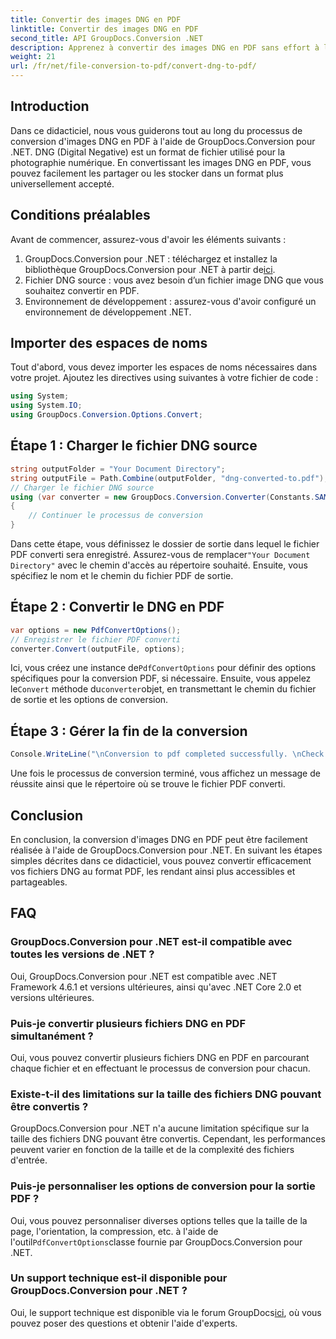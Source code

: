 ```yaml
---
title: Convertir des images DNG en PDF
linktitle: Convertir des images DNG en PDF
second_title: API GroupDocs.Conversion .NET
description: Apprenez à convertir des images DNG en PDF sans effort à l'aide de GroupDocs.Conversion pour .NET. Suivez notre guide étape par étape pour une conversion transparente.
weight: 21
url: /fr/net/file-conversion-to-pdf/convert-dng-to-pdf/
---
```

## Introduction
Dans ce didacticiel, nous vous guiderons tout au long du processus de conversion d'images DNG en PDF à l'aide de GroupDocs.Conversion pour .NET. DNG (Digital Negative) est un format de fichier utilisé pour la photographie numérique. En convertissant les images DNG en PDF, vous pouvez facilement les partager ou les stocker dans un format plus universellement accepté.
## Conditions préalables
Avant de commencer, assurez-vous d'avoir les éléments suivants :
1.  GroupDocs.Conversion pour .NET : téléchargez et installez la bibliothèque GroupDocs.Conversion pour .NET à partir de[ici](https://releases.groupdocs.com/conversion/net/).
2. Fichier DNG source : vous avez besoin d’un fichier image DNG que vous souhaitez convertir en PDF.
3. Environnement de développement : assurez-vous d'avoir configuré un environnement de développement .NET.

## Importer des espaces de noms
Tout d'abord, vous devez importer les espaces de noms nécessaires dans votre projet. Ajoutez les directives using suivantes à votre fichier de code :
```csharp
using System;
using System.IO;
using GroupDocs.Conversion.Options.Convert;
```
## Étape 1 : Charger le fichier DNG source
```csharp
string outputFolder = "Your Document Directory";
string outputFile = Path.Combine(outputFolder, "dng-converted-to.pdf");
// Charger le fichier DNG source
using (var converter = new GroupDocs.Conversion.Converter(Constants.SAMPLE_DNG))
{
    // Continuer le processus de conversion
}
```
 Dans cette étape, vous définissez le dossier de sortie dans lequel le fichier PDF converti sera enregistré. Assurez-vous de remplacer`"Your Document Directory"` avec le chemin d'accès au répertoire souhaité. Ensuite, vous spécifiez le nom et le chemin du fichier PDF de sortie.
## Étape 2 : Convertir le DNG en PDF
```csharp
var options = new PdfConvertOptions();
// Enregistrer le fichier PDF converti
converter.Convert(outputFile, options);
```
 Ici, vous créez une instance de`PdfConvertOptions` pour définir des options spécifiques pour la conversion PDF, si nécessaire. Ensuite, vous appelez le`Convert` méthode du`converter`objet, en transmettant le chemin du fichier de sortie et les options de conversion.
## Étape 3 : Gérer la fin de la conversion
```csharp
Console.WriteLine("\nConversion to pdf completed successfully. \nCheck output in {0}", outputFolder);
```
Une fois le processus de conversion terminé, vous affichez un message de réussite ainsi que le répertoire où se trouve le fichier PDF converti.

## Conclusion
En conclusion, la conversion d'images DNG en PDF peut être facilement réalisée à l'aide de GroupDocs.Conversion pour .NET. En suivant les étapes simples décrites dans ce didacticiel, vous pouvez convertir efficacement vos fichiers DNG au format PDF, les rendant ainsi plus accessibles et partageables.
## FAQ
### GroupDocs.Conversion pour .NET est-il compatible avec toutes les versions de .NET ?
Oui, GroupDocs.Conversion pour .NET est compatible avec .NET Framework 4.6.1 et versions ultérieures, ainsi qu'avec .NET Core 2.0 et versions ultérieures.
### Puis-je convertir plusieurs fichiers DNG en PDF simultanément ?
Oui, vous pouvez convertir plusieurs fichiers DNG en PDF en parcourant chaque fichier et en effectuant le processus de conversion pour chacun.
### Existe-t-il des limitations sur la taille des fichiers DNG pouvant être convertis ?
GroupDocs.Conversion pour .NET n'a aucune limitation spécifique sur la taille des fichiers DNG pouvant être convertis. Cependant, les performances peuvent varier en fonction de la taille et de la complexité des fichiers d'entrée.
### Puis-je personnaliser les options de conversion pour la sortie PDF ?
 Oui, vous pouvez personnaliser diverses options telles que la taille de la page, l'orientation, la compression, etc. à l'aide de l'outil`PdfConvertOptions`classe fournie par GroupDocs.Conversion pour .NET.
### Un support technique est-il disponible pour GroupDocs.Conversion pour .NET ?
 Oui, le support technique est disponible via le forum GroupDocs[ici](https://forum.groupdocs.com/c/conversion/11), où vous pouvez poser des questions et obtenir l'aide d'experts.